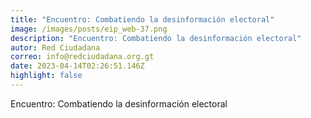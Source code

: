 ```yaml
---
title: "Encuentro: Combatiendo la desinformación electoral"
image: /images/posts/eip_web-37.png
description: "Encuentro: Combatiendo la desinformación electoral"
autor: Red Ciudadana
correo: info@redciudadana.org.gt
date: 2023-04-14T02:26:51.146Z
highlight: false
---
```

Encuentro: Combatiendo la desinformación electoral